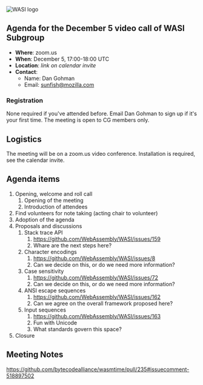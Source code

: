 ![WASI logo](/WASI.png)

## Agenda for the December 5 video call of WASI Subgroup

- **Where**: zoom.us
- **When**: December 5, 17:00-18:00 UTC
- **Location**: *link on calendar invite*
- **Contact**:
    - Name: Dan Gohman
    - Email: sunfish@mozilla.com

### Registration

None required if you've attended before. Email Dan Gohman to sign up if it's
your first time. The meeting is open to CG members only.

## Logistics

The meeting will be on a zoom.us video conference.
Installation is required, see the calendar invite.

## Agenda items

1. Opening, welcome and roll call
    1. Opening of the meeting
    1. Introduction of attendees
1. Find volunteers for note taking (acting chair to volunteer)
1. Adoption of the agenda
1. Proposals and discussions
    1. Stack trace API
       1. https://github.com/WebAssembly/WASI/issues/159
       1. Whare are the next steps here?
    1. Character encodings
       1. https://github.com/WebAssembly/WASI/issues/8
       1. Can we decide on this, or do we need more information?
    1. Case sensitivity
       1. https://github.com/WebAssembly/WASI/issues/72
       1. Can we decide on this, or do we need more information?
    1. ANSI escape sequences
       1. https://github.com/WebAssembly/WASI/issues/162
       1. Can we agree on the overall framework proposed here?
    1. Input sequences
       1. https://github.com/WebAssembly/WASI/issues/163
       1. Fun with Unicode
       1. What standards govern this space?
1. Closure

## Meeting Notes

https://github.com/bytecodealliance/wasmtime/pull/235#issuecomment-518897502
